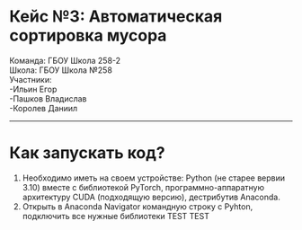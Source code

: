 # Кейс №3: Автоматическая сортировка мусора #
Команда: ГБОУ Школа 258-2 <br>
Школа: ГБОУ Школа №258 <br>
Участники:<br>
-Ильин Егор<br> 
-Пашков Владислав<br> 
-Королев Даниил <br>
***
# Как запускать код? #
1) Необходимо иметь на своем устройстве: Python (не старее вервии 3.10) вместе с библиотекой PyTorch, программно-аппаратную архитектуру CUDA (подходящую версию), дестрибутив Anaconda. <br>
2) Открыть в Anaconda Navigator командную строку с Pyhton, подключить все нужные библиотеки
TEST TEST
